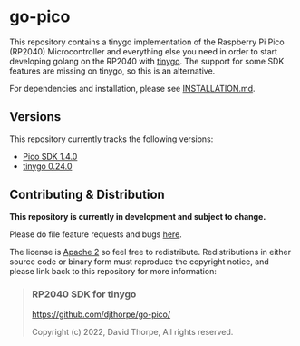# go-pico

This repository contains a tinygo implementation of the  Raspberry Pi Pico (RP2040) Microcontroller
and everything else you need in order to start developing golang on the 
RP2040  with [tinygo](https://tinygo.org/). The support for some SDK features are missing on tinygo,
so this is an alternative.

For dependencies and installation, please see [INSTALLATION.md](doc/INSTALLATION.md).

## Versions

This repository currently tracks the following versions:

   * [Pico SDK 1.4.0](https://github.com/raspberrypi/pico-sdk/tree/1.4.0)
   * [tinygo 0.24.0](https://github.com/tinygo-org/tinygo/tree/v0.24.0)

## Contributing & Distribution

__This repository is currently in development and subject to change.__

Please do file feature requests and bugs [here](https://github.com/djthorpe/go-pico/issues).

The license is [Apache 2](LICENSE) so feel free to redistribute. Redistributions in either source
code or binary form must reproduce the copyright notice, and please link back to this
repository for more information:

> ### RP2040 SDK for tinygo
> https://github.com/djthorpe/go-pico/
>
> Copyright (c) 2022, David Thorpe, All rights reserved.



